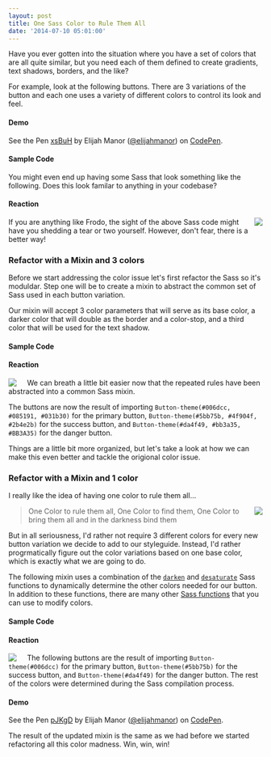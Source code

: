 ```yaml
---
layout: post
title: One Sass Color to Rule Them All
date: '2014-07-10 05:01:00'
---
```


Have you ever gotten into the situation where you have a set of colors that are all quite similar, but you need each of them defined to create gradients, text shadows, borders, and the like?

For example, look at the following buttons. There are 3 variations of the button and each one uses a variety of different colors to control its look and feel.

#### Demo

<p data-height="88" data-theme-id="0" data-slug-hash="xsBuH" data-default-tab="result" class='codepen'>See the Pen <a href='http://codepen.io/elijahmanor/pen/xsBuH/'>xsBuH</a> by Elijah Manor (<a href='http://codepen.io/elijahmanor'>@elijahmanor</a>) on <a href='http://codepen.io'>CodePen</a>.</p>
<script async src="//codepen.io/assets/embed/ei.js"></script>

#### Sample Code

You might even end up having some Sass that look something like the following. Does this look familar to anything in your codebase?

<script src="https://gist.github.com/elijahmanor/ded683c456fb6ab08ec7.js?file=repetitive-colors.scss"></script>

#### Reaction

<img src="/content/images/2014/Jul/frodo_sad.gif" style="float: right; margin-left: 1.5em;" /> If you are anything like Frodo, the sight of the above Sass code might have you shedding a tear or two yourself. However, don't fear, there is a better way!

### Refactor with a Mixin and 3 colors

Before we start addressing the color issue let's first refactor the Sass so it's moduldar. Step one will be to create a mixin to abstract the common set of Sass used in each button variation.

Our mixin will accept 3 color parameters that will serve as its base color, a darker color that will double as the border and a color-stop, and a third color that will be used for the text shadow.

#### Sample Code

<script src="https://gist.github.com/elijahmanor/ded683c456fb6ab08ec7.js?file=Button-theme-colors.scss"></script>

#### Reaction

<img src="/content/images/2014/Jul/frodo_happier.gif" style="float: left; margin-right: 1.5em;" />

We can breath a little bit easier now that the repeated rules have been abstracted into a common Sass mixin.

The buttons are now the result of importing `Button-theme(#006dcc, #085191, #031b30)` for the primary button, `Button-theme(#5bb75b, #4f904f, #2b4e2b)` for the success button, and `Button-theme(#da4f49, #bb3a35, #BB3A35)` for the danger button. 

Things are a little bit more organized, but let's take a look at how we can make this even better and tackle the origional color issue.

### Refactor with a Mixin and 1 color

I really like the idea of having one color to rule them all...

<img src="/content/images/2014/Jul/one_ring_wiggle.gif" style="float: right; margin-left: 1.5em;" />

> One Color to rule them all, One Color to find them,
One Color to bring them all and in the darkness bind them

But in all seriousness, I'd rather not require 3 different colors for every new button variation we decide to add to our styleguide. Instead, I'd rather progrmatically figure out the color variations based on one base color, which is exactly what we are going to do.

The following mixin uses a combination of the [`darken`](http://sass-lang.com/documentation/Sass/Script/Functions.html#darken-instance_method) and [`desaturate`](http://sass-lang.com/documentation/Sass/Script/Functions.html#desaturate-instance_method) Sass functions to dynamically determine the other colors needed for our button. In addition to these functions, there are many other [Sass functions](http://sass-lang.com/documentation/Sass/Script/Functions.html#hsl_functions) that you can use to modify colors.

#### Sample Code

<script src="https://gist.github.com/elijahmanor/ded683c456fb6ab08ec7.js?file=Button-theme-color.scss"></script>

#### Reaction

<img src="/content/images/2014/Jul/gandalf.gif" style="float: left; margin-right: 1.5em" />

The following buttons are the result of importing `Button-theme(#006dcc)` for the primary button, `Button-theme(#5bb75b)` for the success button, and `Button-theme(#da4f49)` for the danger button. The rest of the colors were determined during the Sass compilation process.

#### Demo

<p data-height="90" data-theme-id="0" data-slug-hash="pJKgD" data-default-tab="result" class='codepen'>See the Pen <a href='http://codepen.io/elijahmanor/pen/pJKgD/'>pJKgD</a> by Elijah Manor (<a href='http://codepen.io/elijahmanor'>@elijahmanor</a>) on <a href='http://codepen.io'>CodePen</a>.</p>
<script async src="//codepen.io/assets/embed/ei.js"></script>

The result of the updated mixin is the same as we had before we started refactoring all this color madness. Win, win, win!
